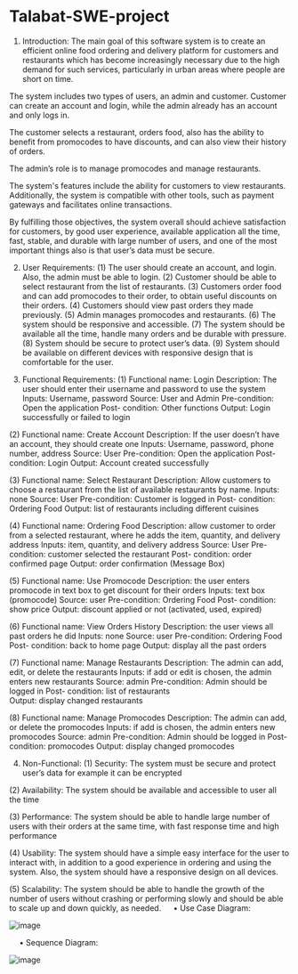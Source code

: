 # Talabat-SWE-project

1.	Introduction:
The main goal of this software system is to create an efficient online food ordering and delivery platform for customers and restaurants which has become increasingly necessary due to the high demand for such services, particularly in urban areas where people are short on time.

The system includes two types of users, an admin and customer. Customer can create an account and login, while the admin already has an account and only logs in.

The customer selects a restaurant, orders food, also has the ability to benefit from promocodes to have discounts, and can also view their history of orders.

The admin’s role is to manage promocodes and manage restaurants.

The system's features include the ability for customers to view restaurants. Additionally, the system is compatible with other tools, such as payment gateways and facilitates online transactions.

By fulfilling those objectives, the system overall should achieve satisfaction for customers, by good user experience, available application all the time, fast, stable, and durable with large number of users, and one of the most important things also is that user’s data must be secure. 

2.	User Requirements:
(1)	The user should create an account, and login. Also, the admin must be able to login.
(2)	Customer should be able to select restaurant from the list of restaurants.
(3)	Customers order food and can add promocodes to their order, to obtain useful discounts on their orders.
(4)	Customers should view past orders they made previously.
(5)	Admin manages promocodes and restaurants.
(6)	The system should be responsive and accessible.
(7)	The system should be available all the time, handle many orders and be durable with pressure.
(8)	System should be secure to protect user’s data.
(9)	System should be available on different devices with responsive design that is comfortable for the user.








3.	Functional Requirements:
(1)
Functional name: Login 
Description: The user should enter their username and password to use the system
Inputs: Username, password
Source: User and Admin
Pre-condition: Open the application
Post- condition: Other functions
Output: Login successfully or failed to login

(2)
Functional name: Create Account
Description: If the user doesn’t have an account, they should create one
Inputs: Username, password, phone number, address
Source: User 
Pre-condition: Open the application
Post- condition: Login
Output: Account created successfully

(3)
Functional name: Select Restaurant
Description: Allow customers to choose a restaurant from the list of available restaurants by name.
Inputs: none
Source: User
Pre-condition: Customer is logged in
Post- condition:  Ordering Food
Output: list of restaurants including different cuisines 





(4)
Functional name: Ordering Food
Description: allow customer to order from a selected restaurant, where he adds the item, quantity, and delivery address
Inputs: item, quantity, and delivery address
Source: User
Pre-condition: customer selected the restaurant 
Post- condition: order confirmed page 
Output: order confirmation (Message Box)

(5)
Functional name: Use Promocode
Description: the user enters promocode in text box to get discount for their orders 
Inputs: text box (promocode) 
Source: user
Pre-condition: Ordering Food
Post- condition: show price
Output: discount applied or not (activated, used, expired)

(6)
Functional name: View Orders History
Description: the user views all past orders he did 
Inputs: none
Source: user
Pre-condition: Ordering Food
Post- condition: back to home page
Output: display all the past orders 






(7)
Functional name: Manage Restaurants 
Description: The admin can add, edit, or delete the restaurants 
Inputs: if add or edit is chosen, the admin enters new restaurants
Source: admin
Pre-condition: Admin should be logged in 
Post- condition:  list of restaurants  
Output: display changed restaurants 

(8)
Functional name: Manage Promocodes 
Description: The admin can add, or delete the promocodes 
Inputs: if add is chosen, the admin enters new promocodes
Source: admin
Pre-condition: Admin should be logged in
Post- condition: promocodes
Output: display changed promocodes 

4.	Non-Functional:
(1)	Security: The system must be secure and protect user’s data for example it can be encrypted

(2)	Availability: The system should be available and accessible to user all the time

(3)	Performance: The system should be able to handle large number of users with their orders at the same time, with fast response time and high performance

(4)	Usability: The system should have a simple easy interface for the user to interact with, in addition to a good experience in ordering and using the system. Also, the system should have a responsive design on all devices.

(5)	Scalability: The system should be able to handle the growth of the number of users without crashing or performing slowly and should be able to scale up and down quickly, as needed.
 
•	Use Case Diagram:

![image](https://github.com/Nouran936/Talabat-SWE-project/assets/112628931/cfff1fb1-c030-4616-a816-b71e2d9a1733)

 
•	Sequence Diagram:

![image](https://github.com/Nouran936/Talabat-SWE-project/assets/112628931/606eed55-3567-468b-8b51-a5ecae0694c6)
